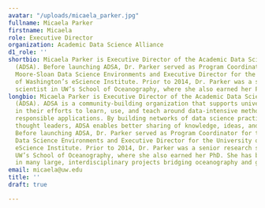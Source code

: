 ```yaml
---
avatar: "/uploads/micaela_parker.jpg"
fullname: Micaela Parker
firstname: Micaela
role: Executive Director
organization: Academic Data Science Alliance
d1_role: ''
shortbio: Micaela Parker is Executive Director of the Academic Data Science Alliance
  (ADSA). Before launching ADSA, Dr. Parker served as Program Coordinator for the
  Moore-Sloan Data Science Environments and Executive Director for the University
  of Washington’s eScience Institute. Prior to 2014, Dr. Parker was a senior research
  scientist in UW’s School of Oceanography, where she also earned her PhD.
longbio: Micaela Parker is Executive Director of the Academic Data Science Alliance
  (ADSA). ADSA is a community-building organization that supports university researchers
  in their efforts to learn, use, and teach around data-intensive methodologies and
  responsible applications. By building networks of data science practitioners and
  thought leaders, ADSA enables better sharing of knowledge, ideas, and lessons learned.
  Before launching ADSA, Dr. Parker served as Program Coordinator for the Moore-Sloan
  Data Science Environments and Executive Director for the University of Washington’s
  eScience Institute. Prior to 2014, Dr. Parker was a senior research scientist in
  UW’s School of Oceanography, where she also earned her PhD. She has been involved
  in many large, interdisciplinary projects bridging oceanography and genomics.
email: micaela@uw.edu
title: ''
draft: true

---
```

